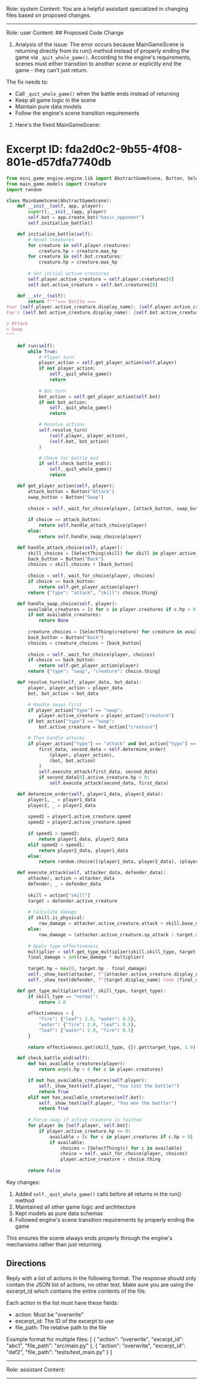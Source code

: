 Role: system
Content: You are a helpful assistant specialized in changing files based on proposed changes.
__________________
Role: user
Content: ## Proposed Code Change
1. Analysis of the issue:
The error occurs because MainGameScene is returning directly from its run() method instead of properly ending the game via `_quit_whole_game()`. According to the engine's requirements, scenes must either transition to another scene or explicitly end the game - they can't just return.

The fix needs to:
- Call `_quit_whole_game()` when the battle ends instead of returning
- Keep all game logic in the scene
- Maintain pure data models
- Follow the engine's scene transition requirements

2. Here's the fixed MainGameScene:

# Excerpt ID: fda2d0c2-9b55-4f08-801e-d57dfa7740db
```python main_game/scenes/main_game_scene.py
from mini_game_engine.engine.lib import AbstractGameScene, Button, SelectThing
from main_game.models import Creature
import random

class MainGameScene(AbstractGameScene):
    def __init__(self, app, player):
        super().__init__(app, player)
        self.bot = app.create_bot("basic_opponent")
        self.initialize_battle()

    def initialize_battle(self):
        # Reset creatures
        for creature in self.player.creatures:
            creature.hp = creature.max_hp
        for creature in self.bot.creatures:
            creature.hp = creature.max_hp
            
        # Set initial active creatures
        self.player.active_creature = self.player.creatures[0]
        self.bot.active_creature = self.bot.creatures[0]

    def __str__(self):
        return f"""=== Battle ===
Your {self.player.active_creature.display_name}: {self.player.active_creature.hp}/{self.player.active_creature.max_hp} HP
Foe's {self.bot.active_creature.display_name}: {self.bot.active_creature.hp}/{self.bot.active_creature.max_hp} HP

> Attack
> Swap
"""

    def run(self):
        while True:
            # Player turn
            player_action = self.get_player_action(self.player)
            if not player_action:
                self._quit_whole_game()
                return
                
            # Bot turn
            bot_action = self.get_player_action(self.bot)
            if not bot_action:
                self._quit_whole_game()
                return

            # Resolve actions
            self.resolve_turn(
                (self.player, player_action),
                (self.bot, bot_action)
            )

            # Check for battle end
            if self.check_battle_end():
                self._quit_whole_game()
                return

    def get_player_action(self, player):
        attack_button = Button("Attack")
        swap_button = Button("Swap")
        
        choice = self._wait_for_choice(player, [attack_button, swap_button])
        
        if choice == attack_button:
            return self.handle_attack_choice(player)
        else:
            return self.handle_swap_choice(player)

    def handle_attack_choice(self, player):
        skill_choices = [SelectThing(skill) for skill in player.active_creature.skills]
        back_button = Button("Back")
        choices = skill_choices + [back_button]
        
        choice = self._wait_for_choice(player, choices)
        if choice == back_button:
            return self.get_player_action(player)
        return {"type": "attack", "skill": choice.thing}

    def handle_swap_choice(self, player):
        available_creatures = [c for c in player.creatures if c.hp > 0 and c != player.active_creature]
        if not available_creatures:
            return None
            
        creature_choices = [SelectThing(creature) for creature in available_creatures]
        back_button = Button("Back")
        choices = creature_choices + [back_button]
        
        choice = self._wait_for_choice(player, choices)
        if choice == back_button:
            return self.get_player_action(player)
        return {"type": "swap", "creature": choice.thing}

    def resolve_turn(self, player_data, bot_data):
        player, player_action = player_data
        bot, bot_action = bot_data

        # Handle swaps first
        if player_action["type"] == "swap":
            player.active_creature = player_action["creature"]
        if bot_action["type"] == "swap":
            bot.active_creature = bot_action["creature"]

        # Then handle attacks
        if player_action["type"] == "attack" and bot_action["type"] == "attack":
            first_data, second_data = self.determine_order(
                (player, player_action),
                (bot, bot_action)
            )
            self.execute_attack(first_data, second_data)
            if second_data[0].active_creature.hp > 0:
                self.execute_attack(second_data, first_data)

    def determine_order(self, player1_data, player2_data):
        player1, _ = player1_data
        player2, _ = player2_data
        
        speed1 = player1.active_creature.speed
        speed2 = player2.active_creature.speed
        
        if speed1 > speed2:
            return player1_data, player2_data
        elif speed2 > speed1:
            return player2_data, player1_data
        else:
            return random.choice([(player1_data, player2_data), (player2_data, player1_data)])

    def execute_attack(self, attacker_data, defender_data):
        attacker, action = attacker_data
        defender, _ = defender_data
        
        skill = action["skill"]
        target = defender.active_creature
        
        # Calculate damage
        if skill.is_physical:
            raw_damage = attacker.active_creature.attack + skill.base_damage - target.defense
        else:
            raw_damage = (attacker.active_creature.sp_attack / target.sp_defense) * skill.base_damage
            
        # Apply type effectiveness
        multiplier = self.get_type_multiplier(skill.skill_type, target.creature_type)
        final_damage = int(raw_damage * multiplier)
        
        target.hp = max(0, target.hp - final_damage)
        self._show_text(attacker, f"{attacker.active_creature.display_name} used {skill.display_name}!")
        self._show_text(defender, f"{target.display_name} took {final_damage} damage!")

    def get_type_multiplier(self, skill_type, target_type):
        if skill_type == "normal":
            return 1.0
        
        effectiveness = {
            "fire": {"leaf": 2.0, "water": 0.5},
            "water": {"fire": 2.0, "leaf": 0.5},
            "leaf": {"water": 2.0, "fire": 0.5}
        }
        
        return effectiveness.get(skill_type, {}).get(target_type, 1.0)

    def check_battle_end(self):
        def has_available_creatures(player):
            return any(c.hp > 0 for c in player.creatures)

        if not has_available_creatures(self.player):
            self._show_text(self.player, "You lost the battle!")
            return True
        elif not has_available_creatures(self.bot):
            self._show_text(self.player, "You won the battle!")
            return True
            
        # Force swap if active creature is fainted
        for player in [self.player, self.bot]:
            if player.active_creature.hp <= 0:
                available = [c for c in player.creatures if c.hp > 0]
                if available:
                    choices = [SelectThing(c) for c in available]
                    choice = self._wait_for_choice(player, choices)
                    player.active_creature = choice.thing
                    
        return False
```

Key changes:
1. Added `self._quit_whole_game()` calls before all returns in the run() method
2. Maintained all other game logic and architecture
3. Kept models as pure data schemas
4. Followed engine's scene transition requirements by properly ending the game

This ensures the scene always ends properly through the engine's mechanisms rather than just returning.

## Directions
Reply with a list of actions in the following format. The response should only contain the JSON list of actions, no other text.
Make sure you are using the excerpt_id which contains the entire contents of the file.

Each action in the list must have these fields:
- action: Must be "overwrite"
- excerpt_id: The ID of the excerpt to use
- file_path: The relative path to the file

Example format for multiple files:
[
    {
        "action": "overwrite",
        "excerpt_id": "abc1",
        "file_path": "src/main.py"
    },
    {
        "action": "overwrite",
        "excerpt_id": "def2",
        "file_path": "tests/test_main.py"
    }
]
__________________
Role: assistant
Content: 
__________________
